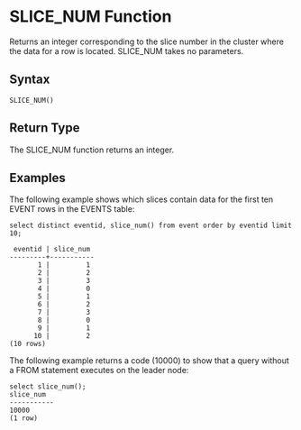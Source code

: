 # SLICE\_NUM Function<a name="r_SLICE_NUM"></a>

Returns an integer corresponding to the slice number in the cluster where the data for a row is located\. SLICE\_NUM takes no parameters\. 

## Syntax<a name="r_SLICE_NUM-syntax"></a>

```
SLICE_NUM()
```

## Return Type<a name="r_SLICE_NUM-return-type"></a>

The SLICE\_NUM function returns an integer\. 

## Examples<a name="r_SLICE_NUM-examples"></a>

The following example shows which slices contain data for the first ten EVENT rows in the EVENTS table: 

```
select distinct eventid, slice_num() from event order by eventid limit 10;

 eventid | slice_num
---------+-----------
       1 |         1
       2 |         2
       3 |         3
       4 |         0
       5 |         1
       6 |         2
       7 |         3
       8 |         0
       9 |         1
      10 |         2
(10 rows)
```

The following example returns a code \(10000\) to show that a query without a FROM statement executes on the leader node: 

```
select slice_num();
slice_num
-----------
10000
(1 row)
```